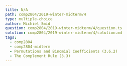 ```yaml
---
title: N/A
path: comp2804/2019-winter-midterm/4
type: multiple-choice
author: Michiel Smid
question: comp2804/2019-winter-midterm/4/question.ts
solution: comp2804/2019-winter-midterm/4/solution.md
tags:
  - comp2804
  - comp2804-midterm
  - Permutations and Binomial Coefficients (3.6.2)
  - The Complement Rule (3.3)
---
```

